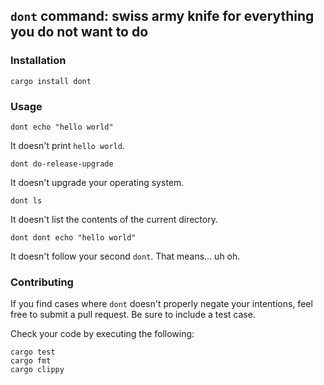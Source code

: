 ## `dont` command: swiss army knife for everything you do not want to do

### Installation

```
cargo install dont
```

### Usage

```
dont echo "hello world"
```

It doesn't print `hello world`.

```
dont do-release-upgrade
```

It doesn't upgrade your operating system.

```
dont ls
```

It doesn't list the contents of the current directory.

```
dont dont echo "hello world"
```

It doesn't follow your second `dont`. That means... uh oh.

### Contributing

If you find cases where `dont` doesn't properly negate your intentions, feel free to submit a pull request. Be sure to include a test case.

Check your code by executing the following:

```
cargo test
cargo fmt
cargo clippy
```
